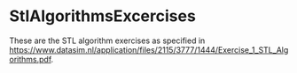 # StlAlgorithmsExcercises

These are the STL algorithm exercises as specified in https://www.datasim.nl/application/files/2115/3777/1444/Exercise_1_STL_Algorithms.pdf.
